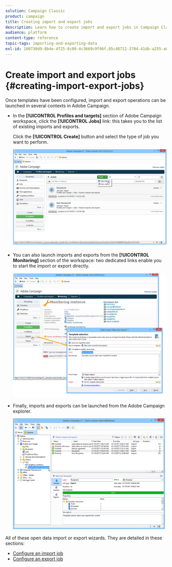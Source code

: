```yaml
---
solution: Campaign Classic
product: campaign
title: Creating import and export jobs
description: Learn how to create import and export jobs in Campaign Classic.
audience: platform
content-type: reference
topic-tags: importing-and-exporting-data
exl-id: 160730d9-8b4e-4f25-8c00-4c3669c9f96f,85c48712-3704-41db-a255-a07ca8d02ec4
---
```

# Create import and export jobs {#creating-import-export-jobs}

Once templates have been configured, import and export operations can be launched in several contexts in Adobe Campaign.

* In the **[!UICONTROL Profiles and targets]** section of Adobe Campaign workspace, click the **[!UICONTROL Jobs]** link: this takes you to the list of existing imports and exports.

  Click the **[!UICONTROL Create]** button and select the type of job you want to perform.

    ![](assets/s_ncs_user_import_from_home.png)

* You can also launch imports and exports from the **[!UICONTROL Monitoring]** section of the workspace: two dedicated links enable you to start the import or export directly.

  ![](assets/s_ncs_user_import_from_production.png)

* Finally, imports and exports can  be launched from the Adobe Campaign explorer.

  ![](assets/s_ncs_user_export_wizard_launch_from_menu.png)


All of these open data import or export wizards. They are detailed in these sections:

* [Configure an import job](../../platform/using/executing-import-jobs.md)
* [Configure an export job](../../platform/using/executing-export-jobs.md)
